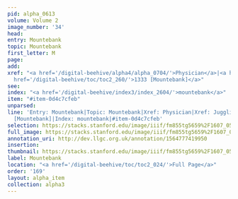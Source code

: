 ```yaml
---
pid: alpha_0613
volume: Volume 2
image_number: '34'
head: 
entry: Mountebank
topic: Mountebank
first_letter: M
page: 
add: 
xref: "<a href='/digital-beehive/alpha4/alpha_0704/'>Physician</a>|<a href='/digital-beehive/num2/num_0522/'>Juggling</a>|<a
  href='/digital-beehive/toc/toc2_260/'>1333 [Mountebank]</a>"
see: 
index: "<a href='/digital-beehive/index3/index_2604/'>mountebank</a>"
item: "#item-0d4c7cfeb"
unparsed: 
line: 'Entry: Mountebank|Topic: Mountebank|Xref: Physician|Xref: Juggling|Xref: 1333
  [Mountebank]|Index: mountebank|#item-0d4c7cfeb'
selection: https://stacks.stanford.edu/image/iiif/fm855tg5659%2F1607_0501/724,1430,3057,460/full/0/default.jpg
full_image: https://stacks.stanford.edu/image/iiif/fm855tg5659%2F1607_0501/full/full/0/default.jpg
annotation_uri: http://dev.llgc.org.uk/annotation/1564777419950
insertion: 
thumbnail: https://stacks.stanford.edu/image/iiif/fm855tg5659%2F1607_0501/724,1430,600,180/250,/0/default.jpg
label: Mountebank
location: "<a href='/digital-beehive/toc/toc2_024/'>Full Page</a>"
order: '169'
layout: alpha_item
collection: alpha3
---
```

